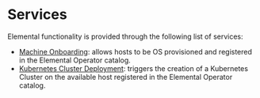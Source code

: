 # Services

Elemental functionality is provided through the following list of services:
* [Machine Onboarding](architecture-machineonboarding.md): allows hosts to be OS provisioned and registered in the Elemental Operator catalog.
* [Kubernetes Cluster Deployment](architecture-clusterdeployment.md): triggers the creation of a Kubernetes Cluster on the available host registered in the Elemental Operator catalog. 